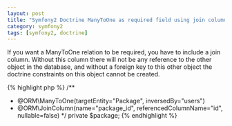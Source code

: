 ```yaml
---
layout: post
title: "Symfony2 Doctrine ManyToOne as required field using join column"
category: symfony2 
tags: [symfony2, doctrine]
---
```

If you want a ManyToOne relation to be required, you have to include a join column. Without this column there will not be any reference to the other object in the database, and without a foreign key to this other object the doctrine constraints on this object cannot be created.

{% highlight php %}
/**
 * @ORM\ManyToOne(targetEntity="Package", inversedBy="users")
 * @ORM\JoinColumn(name="package_id", referencedColumnName="id", nullable=false)
 */
private $package;
{% endhighlight %}


